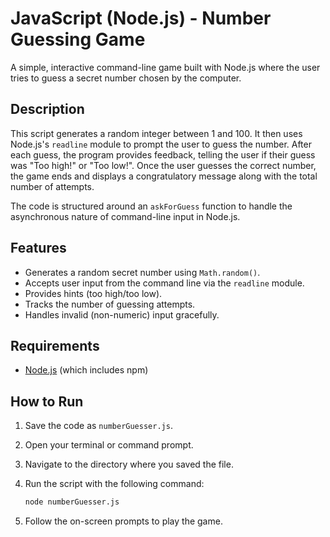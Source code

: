 # JavaScript (Node.js) - Number Guessing Game

A simple, interactive command-line game built with Node.js where the user tries to guess a secret number chosen by the computer.

## Description

This script generates a random integer between 1 and 100. It then uses Node.js's `readline` module to prompt the user to guess the number. After each guess, the program provides feedback, telling the user if their guess was "Too high!" or "Too low!". Once the user guesses the correct number, the game ends and displays a congratulatory message along with the total number of attempts.

The code is structured around an `askForGuess` function to handle the asynchronous nature of command-line input in Node.js.

## Features

-   Generates a random secret number using `Math.random()`.
-   Accepts user input from the command line via the `readline` module.
-   Provides hints (too high/too low).
-   Tracks the number of guessing attempts.
-   Handles invalid (non-numeric) input gracefully.

## Requirements

-   [Node.js](https://nodejs.org/) (which includes npm)

## How to Run

1.  Save the code as `numberGuesser.js`.
2.  Open your terminal or command prompt.
3.  Navigate to the directory where you saved the file.
4.  Run the script with the following command:

    ```bash
    node numberGuesser.js
    ```

5.  Follow the on-screen prompts to play the game.

